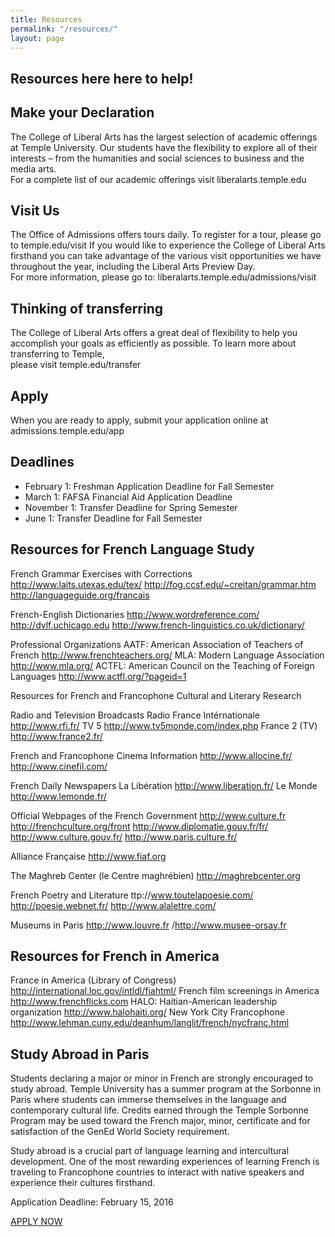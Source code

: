 ```yaml
---
title: Resources
permalink: "/resources/"
layout: page
---
```


## Resources here here to help!

## Make your Declaration

The College of Liberal Arts has the largest selection of  academic offerings at Temple University. Our students have the flexibility to explore all of their interests – from the humanities and social sciences to business and the media arts.   
For a complete list of our academic offerings visit liberalarts.temple.edu

## Visit Us

The Office of Admissions offers tours daily. To register for a tour, please go to temple.edu/visit
If you would like to experience the College of Liberal Arts firsthand you can take advantage of the various visit  opportunities we have throughout the year, including the Liberal Arts Preview Day.   
For more information, please go to:
liberalarts.temple.edu/admissions/visit

## Thinking of transferring

The College of Liberal Arts offers a great deal of flexibility to help you accomplish your goals as efficiently as possible.   To learn more about transferring to Temple,  
please visit temple.edu/transfer

## Apply

When you are ready to apply, submit your application online at admissions.temple.edu/app

## Deadlines

- February 1: Freshman Application Deadline for Fall Semester
- March 1: FAFSA Financial Aid Application Deadline
- November 1: Transfer Deadline for Spring Semester
- June 1: Transfer Deadline for Fall Semester

## Resources for French Language Study

French Grammar Exercises with Corrections
http://www.laits.utexas.edu/tex/
http://fog.ccsf.edu/~creitan/grammar.htm
http://languageguide.org/francais

French-English Dictionaries
http://www.wordreference.com/
http://dvlf.uchicago.edu
http://www.french-linguistics.co.uk/dictionary/

Professional Organizations
AATF: American Association of Teachers of French http://www.frenchteachers.org/
MLA:  Modern Language Association http://www.mla.org/
ACTFL: American Council on the Teaching of Foreign Languages http://www.actfl.org/?pageid=1

Resources for French and Francophone Cultural and Literary Research

Radio and Television Broadcasts
Radio France Intérnationale http://www.rfi.fr/
TV 5 http://www.tv5monde.com/index.php
France 2 (TV) http://www.france2.fr/

French and Francophone Cinema Information
http://www.allocine.fr/
http://www.cinefil.com/

French Daily Newspapers
La Libération http://www.liberation.fr/
Le Monde http://www.lemonde.fr/

Official Webpages of the French Government
http://www.culture.fr
http://frenchculture.org/front
http://www.diplomatie.gouv.fr/fr/
http://www.culture.gouv.fr/
http://www.paris.culture.fr/

Alliance Française
http://www.fiaf.org

The Maghreb Center (le Centre maghrébien)
http://maghrebcenter.org

French Poetry and Literature
ttp://www.toutelapoesie.com/
http://poesie.webnet.fr/
http://www.alalettre.com/

Museums in Paris
http://www.louvre.fr
/http://www.musee-orsay.fr

## Resources for French in America

France in America (Library of Congress) http://international.loc.gov/intldl/fiahtml/
French film screenings in America http://www.frenchflicks.com
HALO: Haitian-American leadership organization http://www.halohaiti.org/
New York City Francophone http://www.lehman.cuny.edu/deanhum/langlit/french/nycfranc.html

## Study Abroad in Paris

Students declaring a major or minor in French are strongly encouraged to study abroad. Temple University has a summer program at the Sorbonne in Paris where students can immerse themselves in the language and contemporary cultural life. Credits earned through the Temple Sorbonne Program may be used toward the French major, minor, certificate and for satisfaction of the GenEd World Society requirement.

Study abroad is a crucial part of language learning and intercultural development. One of the most rewarding experiences of learning French is traveling to Francophone countries to interact with native speakers and experience their cultures firsthand.

Application Deadline: February 15, 2016

[APPLY NOW](http://temple.us11.list-manage.com/track/click?u=909f549002f3ee69f5f0ecbe9&id=ff5e6c633d&e=4df0fdc07c)
